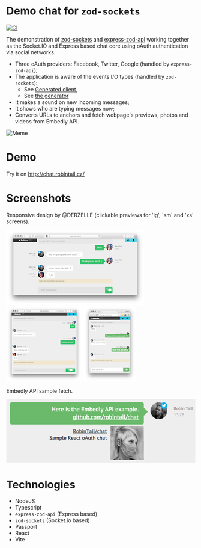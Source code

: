 # Demo chat for `zod-sockets`

[![CI](https://github.com/RobinTail/chat/actions/workflows/ci.yml/badge.svg)](https://github.com/RobinTail/chat/actions/workflows/ci.yml)

The demonstration of [zod-sockets](https://github.com/RobinTail/zod-sockets) and [express-zod-api](https://github.com/RobinTail/express-zod-api)
working together as the Socket.IO and Express based chat core using oAuth authentication via social networks.

* Three oAuth providers: Facebook, Twitter, Google (handled by `express-zod-api`);
* The application is aware of the events I/O types (handled by `zod-sockets`):
  * See [Generated client](app/client.ts),
  * See [the generator](core/generate-client.ts)
* It makes a sound on new incoming messages;
* It shows who are typing messages now;
* Converts URLs to anchors and fetch webpage's previews, photos and videos from Embedly API.

![Meme](https://github.com/RobinTail/chat/assets/13189514/754ba9cf-86db-4f83-8800-dd30f4883dbf)

# Demo

Try it on http://chat.robintail.cz/

# Screenshots

Responsive design by @DERZELLE (clickable previews for 'lg', 'sm' and 'xs' screens). 

[![Chat log](https://raw.githubusercontent.com/RobinTail/chat/master/images/demo/chatlog-lg-preview.png)](https://raw.githubusercontent.com/RobinTail/chat/master/images/demo/chatlog-lg.png)
[![Chat log](https://raw.githubusercontent.com/RobinTail/chat/master/images/demo/chatlog-sm-preview.png)](https://raw.githubusercontent.com/RobinTail/chat/master/images/demo/chatlog-sm.png)
[![Chat log](https://raw.githubusercontent.com/RobinTail/chat/master/images/demo/chatlog-xs-preview.png)](https://raw.githubusercontent.com/RobinTail/chat/master/images/demo/chatlog-xs.png)

Embedly API sample fetch. 

![Emdebly API](https://raw.githubusercontent.com/RobinTail/chat/master/images/demo/embedly.png)

# Technologies

* NodeJS
* Typescript
* `express-zod-api` (Express based)
* `zod-sockets` (Socket.io based)
* Passport
* React
* Vite
